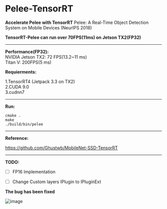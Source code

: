 # Pelee-TensorRT

**Accelerate Pelee with TensorRT**
Pelee: A Real-Time Object Detection System on Mobile Devices (NeurIPS 2018) 

**TensorRT-Pelee can run over 70FPS(11ms) on Jetson TX2(FP32)**

---

**Performance(FP32):** <br>
NVIDIA Jetson TX2: 72 FPS(13.2~11 ms) <br>
Titan V:  200FPS(5 ms) <br>

**Requierments:**

1.TensorRT4 (Jetpack 3.3 on TX2)  <br>
2.CUDA 9.0 <br>
3.cudnn7 <br>

---

**Run:**

```shell
cmake .
make
./build/bin/pelee
```

---

**Reference:**

https://github.com/Ghustwb/MobileNet-SSD-TensorRT

---

**TODO:**
- [ ] FP16 Implementation 
- [ ] Change Custom layers IPlugin to IPluginExt




**The bug has been fixed**

![image](testPic/test.png)
